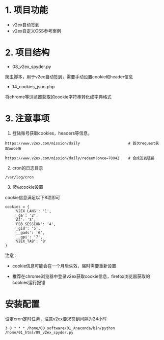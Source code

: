 # 1. 项目功能

- v2ex自动签到
- v2ex自定义CSS参考案例

# 2. 项目结构

- 08_v2ex_spyder.py

爬虫脚本，用于v2ex自动签到，需要手动设置cookie和header信息

- 14_cookies_json.php

将chrome等浏览器获取的cookie字符串转化成字典格式



# 3. 注意事项


1. 登陆账号获取cookies，headers等信息。
```
https://www.v2ex.com/mission/daily                      # 首次request获取once值

https://www.v2ex.com/mission/daily/redeem?once=70042    # 合成签到链接
```   

2. cron的日志目录
```
/var/log/cron
```

3. 爬虫cookie设置

cookie信息满足以下8项即可

```
cookies = {
    'V2EX_LANG': '1',
    '_ga': '2',
    'A2': '3',
    'PB3_SESSION': '4',
    '_gid': '5',
    '__gads': '6',
    '__gpi': '7',
    'V2EX_TAB': '8'
}
```
注意：

- cookie信息可能会在一个月后失效，届时需要重新设置

- 推荐在chrome浏览器中登录v2ex获取cookie信息，firefox浏览器获取的cookies运行报错

# 安装配置

设定cron定时任务，注意v2ex要求签到间隔为24小时
```
3 8 * * * /home/00_software/01_Anaconda/bin/python /home/01_html/09_v2ex_spyder.py

```



